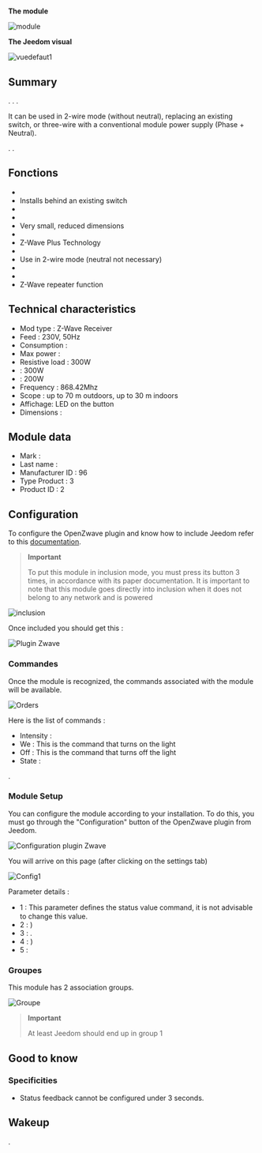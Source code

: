 # 

**The module**

![module](images/smarthomebyeverspring.AD146-0/module.jpg)

**The Jeedom visual**

![vuedefaut1](images/smarthomebyeverspring.AD146-0/vuedefaut1.jpg)

## Summary

. . .

It can be used in 2-wire mode (without neutral), replacing an existing switch, or three-wire with a conventional module power supply (Phase + Neutral).

. .

## Fonctions

-   
-   Installs behind an existing switch
-   
-   
-   Very small, reduced dimensions
-   
-   Z-Wave Plus Technology
-   
-   Use in 2-wire mode (neutral not necessary)
-   
-   
-   Z-Wave repeater function

## Technical characteristics

-   Mod type : Z-Wave Receiver
-   Feed : 230V, 50Hz
-   Consumption : 
-   Max power :
-   Resistive load : 300W
-    : 300W
-    : 200W
-   Frequency : 868.42Mhz
-   Scope : up to 70 m outdoors, up to 30 m indoors
-   Affichage: LED on the button
-   Dimensions : 

## Module data

-   Mark : 
-   Last name : 
-   Manufacturer ID : 96
-   Type Product : 3
-   Product ID : 2

## Configuration

To configure the OpenZwave plugin and know how to include Jeedom refer to this [documentation](https://doc.jeedom.com/en_US/plugins/automation%20protocol/openzwave/).

> **Important**
>
> To put this module in inclusion mode, you must press its button 3 times, in accordance with its paper documentation. It is important to note that this module goes directly into inclusion when it does not belong to any network and is powered

![inclusion](images/smarthomebyeverspring.AD146-0/inclusion.jpg)

Once included you should get this :

![Plugin Zwave](images/smarthomebyeverspring.AD146-0/information.jpg)

### Commandes

Once the module is recognized, the commands associated with the module will be available.

![Orders](images/smarthomebyeverspring.AD146-0/commandes.jpg)

Here is the list of commands :

-   Intensity : 
-   We : This is the command that turns on the light
-   Off : This is the command that turns off the light
-   State : 

.

### Module Setup

You can configure the module according to your installation. To do this, you must go through the "Configuration" button of the OpenZwave plugin from Jeedom.

![Configuration plugin Zwave](images/plugin/bouton_configuration.jpg)

You will arrive on this page (after clicking on the settings tab)

![Config1](images/smarthomebyeverspring.AD146-0/config1.jpg)

Parameter details :

-   1 : This parameter deﬁnes the status value command, it is not advisable to change this value.
-   2 : )
-   3 : .
-   4 : )
-   5 : 

### Groupes

This module has 2 association groups.

![Groupe](images/smarthomebyeverspring.AD146-0/groupe.jpg)

> **Important**
>
> At least Jeedom should end up in group 1

## Good to know

### Specificities

-   Status feedback cannot be configured under 3 seconds.

## Wakeup

.
